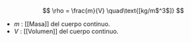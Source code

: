 


$$
	\rho = \frac{m}{V} \quad\text{[kg/m$^3$]}
$$
- $m$ : [[Masa]] del cuerpo continuo.
- $V$ : [[Volumen]] del cuerpo continuo.
